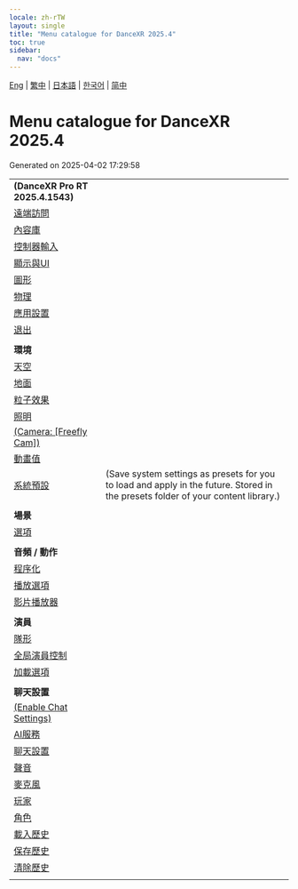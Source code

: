 ```yaml
---
locale: zh-rTW
layout: single
title: "Menu catalogue for DanceXR 2025.4"
toc: true
sidebar:
  nav: "docs"
---
```


[Eng](/dancexr/menu/2025.4/menu) | [繁中](/tw/dancexr/menu/2025.4/menu) | [日本語](/jp/dancexr/menu/2025.4/menu) | [한국어](/kr/dancexr/menu/2025.4/menu) | [简中](/zh/dancexr/menu/2025.4/menu)

# Menu catalogue for DanceXR 2025.4

Generated on 2025-04-02 17:29:58

| | |
| :--- | :--- |
| **(DanceXR Pro RT 2025.4.1543)** |  |
| [遠端訪問](system/remote_access) |  | 
| [內容庫](system/library) |  | 
| [控制器輸入](system/input_settings) |  | 
| [顯示與UI](system/screen) |  | 
| [圖形](system/graphics) |  | 
| [物理](system/physics) |  | 
| [應用設置](system/application_settings) |  | 
| [退出](system/exit) |  | 
| | |
| **環境** |  |
| [天空](scene/sky) |  | 
| [地面](scene/ground) |  | 
| [粒子效果](scene/particles) |  | 
| [照明](scene/lighting) |  | 
| [(Camera: [Freefly Cam])](scene/motion_select) |  | 
| [動畫值](scene/auto_updates) |  | 
| [系統預設](scene/system_presets) | (Save system settings as presets for you to load and apply in the future. Stored in the presets folder of your content library.) | 
| | |
| **場景** |  |
| [選項](stage/scene) |  | 
| | |
| **音頻 / 動作** |  |
| [程序化](motion/procedural) |  | 
| [播放選項](motion/motion_loader) |  | 
| [影片播放器](motion/video_player) |  | 
| | |
| **演員** |  |
| [隊形](actors/formation) |  | 
| [全局演員控制](actors/global_actor_control) |  | 
| [加載選項](actors/loader_options) |  | 
| | |
| **聊天設置** |  |
| [(Enable Chat Settings)](chat/enabled) |  | 
| [AI服務](chat/ai_service) |  | 
| [聊天設置](chat/chat_settings) |  | 
| [聲音](chat/voice) |  | 
| [麥克風](chat/microphone) |  | 
| [玩家](chat/chat_player) |  | 
| [角色](chat/characters) |  | 
| [載入歷史](chat/load_history) |  | 
| [保存歷史](chat/save_history) |  | 
| [清除歷史](chat/clear_history) |  | 
| | |


